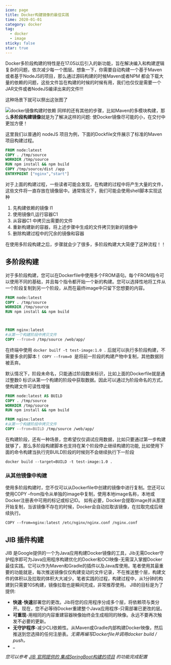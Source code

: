 ```yaml
---
icon: page
title: Docker构建镜像的最佳实践
time: 2020-01-01
category: docker
tag:
  - docker
  - image
sticky: false
star: true
---
```


Docker多阶段构建的特性是在17.05以后引入的新功能，旨在解决编入和构建逻辑复杂的问题，依次减少每一个图层。想象一下，你需要自动构建一个基于Maven或者基于NodeJS的项目，那么通过源码构建的时候Maven或者NPM 都会下载大量的依赖的问题，这些文件旨在构建的时候的时候有用，我们也仅仅是需要一个JAR文件或者NodeJS编译出来的文件!!! 

<!--more-->
这种场景下就可以祭出这张图了

![docker镜像构建时依赖](https://pic.zhoutao123.com/blog/docker-build-1.png)
同样的还有其他的步骤，比如Maven的多模块构建，那么**多阶段构建镜像**就是为了解决这样的问题: 使Docker镜像尽可能的小，在交付中更加方便！


这里我们以普通的 nodeJS 项目为例，下面的Dockfile文件展示了标准的Maven项目构建过程。
```dockerfile
FROM node:latest
COPY . /tmp/source
WORKDIR /tmp/source
RUN npm install && npm build
COPY /tmp/source/dist /app
ENTRYPOINT ["nginx","start"]
```
对于上面的构建过程，一些读者可能会发现，在构建的过程中将产生大量的文件，这些文件将一直存放在镜像层中。通常情况下，我们可能会使用shell脚本实现这种

1. 先构建依赖的镜像 I1 
1. 使用镜像I1,运行容器C1
1. 从容器C1  中拷贝出需要的文件
1. 重新构建新的容器，将上述步骤中生成的文件拷贝到新的镜像中
1. 删除构建过程中的冗余的镜像和容器


在使用多阶段构建之后，步骤就会少了很多，多阶段构建大大简便了这种流程！！

## 多阶段构建
对于多阶段构建，您可以在Dockerfile中使用多个FROM语句。每个FROM指令可以使用不同的基础，并且每个指令都开始一个新的构建。您可以选择性地将工件从一个阶段复制到另一个阶段，从而在最终image中只留下您想要的内容。
```dockerfile
FROM node:latest
COPY . /tmp/source
WORKDIR /tmp/source
RUN npm install && npm build



FROM nginx:latest
#从第一个构建阶段中拷贝文件
COPY --from=0 /tmp/source /web/app/
```
在终端中使用 `docker builf -t test-image:1.0 .` 后就可以执行多阶段构建，不需要多余的脚本！ `COPY --from=0`  是将前一阶段的构建产物中复制，其他数据则被丢弃。

默认情况下，阶段未命名，只能通过阶段数来标识，比如上面的Dockerfile就是通过整数0 标识从第一个构建的阶段中获取数据。因此可以通过为阶段命名的方式，使构建文件可读性增强
```dockerfile
FROM node:latest AS BUILD
COPY . /tmp/source
WORKDIR /tmp/source
RUN npm install && npm build

FROM nginx:latest
#从第一个构建阶段中拷贝文件
COPY --from=BUILD /tmp/source /web/app/
```
在构建阶段，还有一种场景，您希望仅仅调试应用数据，比如只要通过第一步构建就够了，那么多阶段构建脚本也支持在某个阶段停止继续构建的功能, 比如使用下面的命令构建当执行完BUILD阶段的时候则不会继续执行下一阶段
```shell
docker build --target=BUILD -t test-image:1.0 .
```


<a name="7EzkA"></a>
### 从其他镜像中构建
使用多阶段构建时，您不仅可以从Dockerfile中创建的镜像中进行复制。您还可以使用COPY –from指令从单独的image中复制，使用本地image名称，本地或Docker注册表中可用的标记或标记ID。 如有必要，Docker会提取image并从那里开始复制，当该镜像不存在的时候，Docker会自动拉取该镜像，在拉取完成后继续执行。

```shell
COPY --from=nginx:latest /etc/nginx/nginx.conf /nginx.conf
```
<a name="PrKyA"></a>
## JIB 插件构建

JIB 是Google提供的一个为Java应用构建Docker镜像的工具，Jib无需Docker守护程序即可为Java应用程序构建优化的Docker和OCI映像-无需深入掌握Docker最佳实践。它可以作为Maven和Gradle的插件以及Java库使用。笔者使用其最重要的功能就是，每次推送镜像仅仅构建变动的文件记录，不在推送整个层，构建文件的体积以及拉取的体积大大减少。笔者实践的过程，构建过程中，从1分钟的构建到只需要10S构建，镜像拉取也是瞬间完成，非常推荐使用。
JIB的目标是为了提供:

- **快速**-**快速**部署您的更改。Jib将您的应用程序分成多个层，将依赖项与类分开。现在，您不必等待Docker重建整个Java应用程序-只需部署已更改的层。
- **可重现**-用相同的内容重建容器映像始终会生成相同的映像。永远不要再次触发不必要的更新。
- **无守护程序**-减少CLI依赖性。从Maven或Gradle内部构建Docker映像，然后推送到您选择的任何注册表。_无需再编写Dockerfile并调用docker build / push。_
- _

_您可以参考 [JIB 官网提供的 集成SpringBoot构建的项目](https://github.com/GoogleContainerTools/jib/blob/master/examples/spring-boot/build.gradle) 的功能完成配置_
